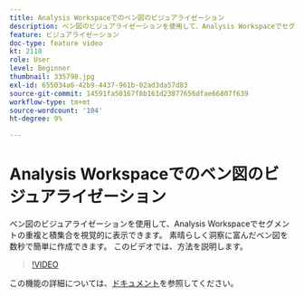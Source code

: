```yaml
---
title: Analysis Workspaceでのベン図のビジュアライゼーション
description: ベン図のビジュアライゼーションを使用して、Analysis Workspaceでセグメントの重複と積集合を視覚的に表示できます。 素晴らしく洞察に富んだベン図を数秒で簡単に作成できます。 このビデオでは、方法を説明します。
feature: ビジュアライゼーション
doc-type: feature video
kt: 2118
role: User
level: Beginner
thumbnail: 335798.jpg
exl-id: 655034a6-42b9-4437-961b-02ad3da57d83
source-git-commit: 14591fa50167f8b161d23077656dfae66807f639
workflow-type: tm+mt
source-wordcount: '104'
ht-degree: 9%

---
```


# Analysis Workspaceでのベン図のビジュアライゼーション

ベン図のビジュアライゼーションを使用して、Analysis Workspaceでセグメントの重複と積集合を視覚的に表示できます。 素晴らしく洞察に富んだベン図を数秒で簡単に作成できます。 このビデオでは、方法を説明します。

>[!VIDEO](https://video.tv.adobe.com/v/335798/?quality=12)

この機能の詳細については、[ドキュメント](https://marketing.adobe.com/resources/help/ja_JP/analytics/analysis-workspace/venn.html)を参照してください。

